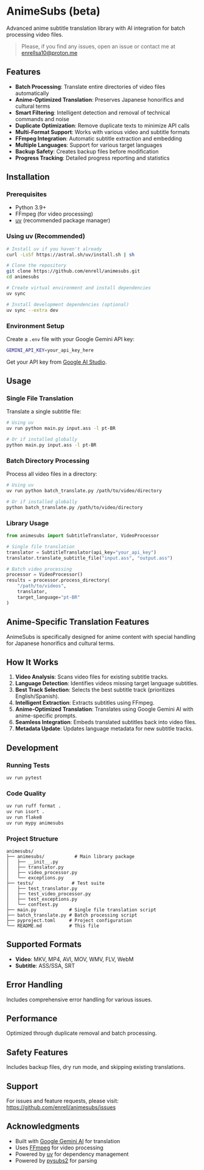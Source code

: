 # AnimeSubs (beta)

Advanced anime subtitle translation library with AI integration for batch processing video files.

> Please, if you find any issues, open an issue or contact me at enrellsa10@proton.me

## Features

- **Batch Processing**: Translate entire directories of video files automatically
- **Anime-Optimized Translation**: Preserves Japanese honorifics and cultural terms
- **Smart Filtering**: Intelligent detection and removal of technical commands and noise
- **Duplicate Optimization**: Remove duplicate texts to minimize API calls
- **Multi-Format Support**: Works with various video and subtitle formats
- **FFmpeg Integration**: Automatic subtitle extraction and embedding
- **Multiple Languages**: Support for various target languages
- **Backup Safety**: Creates backup files before modification
- **Progress Tracking**: Detailed progress reporting and statistics

## Installation

### Prerequisites

- Python 3.9+
- FFmpeg (for video processing)
- [uv](https://docs.astral.sh/uv/) (recommended package manager)

### Using uv (Recommended)

```bash
# Install uv if you haven't already
curl -LsSf https://astral.sh/uv/install.sh | sh

# Clone the repository
git clone https://github.com/enrell/animesubs.git
cd animesubs

# Create virtual environment and install dependencies
uv sync

# Install development dependencies (optional)
uv sync --extra dev
```
### Environment Setup

Create a `.env` file with your Google Gemini API key:

```bash
GEMINI_API_KEY=your_api_key_here
```

Get your API key from [Google AI Studio](https://makersuite.google.com/app/apikey).

## Usage

### Single File Translation

Translate a single subtitle file:

```bash
# Using uv
uv run python main.py input.ass -l pt-BR

# Or if installed globally
python main.py input.ass -l pt-BR
```

### Batch Directory Processing

Process all video files in a directory:

```bash
# Using uv
uv run python batch_translate.py /path/to/video/directory

# Or if installed globally
python batch_translate.py /path/to/video/directory
```

### Library Usage

```python
from animesubs import SubtitleTranslator, VideoProcessor

# Single file translation
translator = SubtitleTranslator(api_key="your_api_key")
translator.translate_subtitle_file("input.ass", "output.ass")

# Batch video processing
processor = VideoProcessor()
results = processor.process_directory(
    "/path/to/videos", 
    translator, 
    target_language="pt-BR"
)
```

## Anime-Specific Translation Features

AnimeSubs is specifically designed for anime content with special handling for Japanese honorifics and cultural terms.

## How It Works

1.  **Video Analysis**: Scans video files for existing subtitle tracks.
2.  **Language Detection**: Identifies videos missing target language subtitles.
3.  **Best Track Selection**: Selects the best subtitle track (prioritizes English/Spanish).
4.  **Intelligent Extraction**: Extracts subtitles using FFmpeg.
5.  **Anime-Optimized Translation**: Translates using Google Gemini AI with anime-specific prompts.
6.  **Seamless Integration**: Embeds translated subtitles back into video files.
7.  **Metadata Update**: Updates language metadata for new subtitle tracks.

## Development

### Running Tests

```bash
uv run pytest
```

### Code Quality

```bash
uv run ruff format .
uv run isort .
uv run flake8
uv run mypy animesubs
```

### Project Structure

```
animesubs/
├── animesubs/           # Main library package
│   ├── __init__.py
│   ├── translator.py
│   ├── video_processor.py
│   └── exceptions.py
├── tests/              # Test suite
│   ├── test_translator.py
│   ├── test_video_processor.py
│   ├── test_exceptions.py
│   └── conftest.py
├── main.py            # Single file translation script
├── batch_translate.py # Batch processing script
├── pyproject.toml     # Project configuration
└── README.md          # This file
```

## Supported Formats

- **Video**: MKV, MP4, AVI, MOV, WMV, FLV, WebM
- **Subtitle**: ASS/SSA, SRT

## Error Handling

Includes comprehensive error handling for various issues.

## Performance

Optimized through duplicate removal and batch processing.

## Safety Features

Includes backup files, dry run mode, and skipping existing translations.

## Support

For issues and feature requests, please visit:
https://github.com/enrell/animesubs/issues

## Acknowledgments

- Built with [Google Gemini AI](https://ai.google.dev/) for translation
- Uses [FFmpeg](https://ffmpeg.org/) for video processing
- Powered by [uv](https://docs.astral.sh/uv/) for dependency management
- Powered by [pysubs2](https://github.com/tkarabela/pysubs2) for parsing
